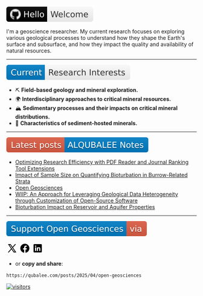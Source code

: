 [![Hello and Welcome!](https://raw.githubusercontent.com/qubalee/qubalee/796f3fbbc4acf0cc05b0f408e8360f620e76deb8/images/hello.svg)](https://github.com/qubalee)


I'm a geoscience researcher. My current research focuses on exploring various geological processes to understand how they shape the Earth's surface and subsurface, and how they impact the quality and availability of natural resources.

___

[![Current research](https://raw.githubusercontent.com/qubalee/qubalee/796f3fbbc4acf0cc05b0f408e8360f620e76deb8/images/research-interests.svg)](https://pure.kfupm.edu.sa/en/persons/abdullah-alqubalee)

- ⛏️ **Field-based geology and mineral exploration.**
- 🌍 **Interdisciplinary approaches to critical mineral resources.**
- 🏔️ **Sedimentary processes and their impacts on critical mineral distributions.**
- 💎 **Characteristics of sediment-hosted minerals.**
____
[![Latest updates](https://raw.githubusercontent.com/qubalee/qubalee/9c32fec718e92e7430f542d5f74a9059ca3208a9/images/ALQUBALEE-Notes.svg)](https://qubalee.com)

<!-- BLOG-POST-LIST:START -->
- [Optimizing Research Efficiency with PDF Reader and Journal Ranking Tool Extensions](https://qubalee.github.io/posts/2025/04/Google-PDF-Readerand-ExCITATION/)
- [Impact of Sample Size on Quantifying Bioturbation in Burrow-Related Strata](https://qubalee.github.io/posts/2025/04/quantifying-bioturbation/)
- [Open Geosciences](https://qubalee.github.io/posts/2025/04/open-geosciences/)
- [WIIP: An Approach for Leveraging Geological Data Heterogeneity through Customization of Open-Source Software](https://qubalee.github.io/posts/2025/04/wiip/)
- [Bioturbation Impact on Reservoir and Aquifer Properties](https://qubalee.github.io/posts/2025/04/bioturbation/)
<!-- BLOG-POST-LIST:END -->
___
[![Support Geo](https://raw.githubusercontent.com/qubalee/qubalee/9c32fec718e92e7430f542d5f74a9059ca3208a9/images/support-geo.svg)](https://qubalee.com/posts/2025/04/open-geosciences)

[![X](https://raw.githubusercontent.com/qubalee/qubalee/refs/heads/main/images/x.png)](https://x.com/share?url=https://qubalee.com/posts/2025/04/open-geosciences) 
[![Facebook](https://raw.githubusercontent.com/qubalee/qubalee/refs/heads/main/images/fb.png)](https://www.facebook.com/sharer/sharer.php?u=https://qubalee.com/posts/2025/04/open-geosciences) 
[![LinkedIn](https://raw.githubusercontent.com/qubalee/qubalee/refs/heads/main/images/in.png)](https://www.linkedin.com/sharing/share-offsite/?url=https://qubalee.com/posts/2025/04/open-geosciences)
- or **copy and share**:
```copy
https://qubalee.com/posts/2025/04/open-geosciences
```
[![visitors](https://visitor-badge.laobi.icu/badge?page_id=qubalee.qubalee)](https://visitor-badge.laobi.icu/badge?page_id=qubalee.visitor-badge)
